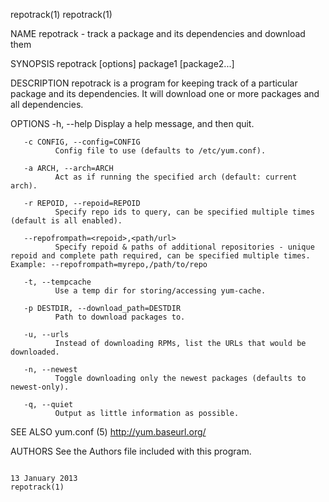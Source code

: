 repotrack(1)                                                                                                                                                                                     repotrack(1)



NAME
       repotrack - track a package and its dependencies and download them

SYNOPSIS
       repotrack [options] package1 [package2...]

DESCRIPTION
       repotrack is a program for keeping track of a particular package and its dependencies. It will download one or more packages and all dependencies.

OPTIONS
       -h, --help
              Display a help message, and then quit.

       -c CONFIG, --config=CONFIG
              Config file to use (defaults to /etc/yum.conf).

       -a ARCH, --arch=ARCH
              Act as if running the specified arch (default: current arch).

       -r REPOID, --repoid=REPOID
              Specify repo ids to query, can be specified multiple times (default is all enabled).

       --repofrompath=<repoid>,<path/url>
              Specify repoid & paths of additional repositories - unique repoid and complete path required, can be specified multiple times.  Example: --repofrompath=myrepo,/path/to/repo

       -t, --tempcache
              Use a temp dir for storing/accessing yum-cache.

       -p DESTDIR, --download_path=DESTDIR
              Path to download packages to.

       -u, --urls
              Instead of downloading RPMs, list the URLs that would be downloaded.

       -n, --newest
              Toggle downloading only the newest packages (defaults to newest-only).

       -q, --quiet
              Output as little information as possible.


SEE ALSO
       yum.conf (5)
       http://yum.baseurl.org/


AUTHORS
       See the Authors file included with this program.



                                                                                               13 January 2013                                                                                   repotrack(1)

